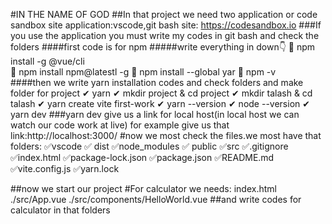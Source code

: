 #IN THE NAME OF GOD
##In that project we need two application or code sandbox site
application:vscode,git bash
site: https://codesandbox.io
###If you use the application you must write my codes in git bash and check the folders
####first code is for npm
#####write everything in down👇
📎 npm install -g @vue/cli  
📎 npm install npm@latestl -g
📎 npm install --global yar
📎 npm -v  
####then we write yarn installation codes and check folders and make folder for project
✔ yarn
✔ mkdir project & cd project
✔ mkdir talash & cd talash
✔ yarn create vite first-work
✔ yarn --version
✔ node --version
✔ yarn dev
###yarn dev give us a link for local host(in local host we can watch our code work at live)
for example give us that link:http://localhost:3000/
#now we most check the files.we most have that folders:
✅vscode
✅ dist
✅node_modules
✅ public
✅src
✅.gitignore
✅index.html
✅package-lock.json
✅package.json
✅README.md
✅vite.config.js
✅yarn.lock

##now we start our project
#For calculator we needs:
index.html
./src/App.vue
./src/components/HelloWorld.vue
##and write codes for calculator in that folders
